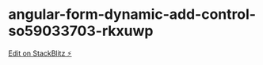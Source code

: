 # angular-form-dynamic-add-control-so59033703-rkxuwp

[Edit on StackBlitz ⚡️](https://stackblitz.com/edit/angular-form-dynamic-add-control-so59033703-rkxuwp)